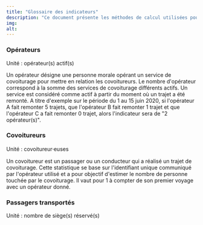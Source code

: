 ```yaml
---
title: "Glossaire des indicateurs"
description: "Ce document présente les méthodes de calcul utilisées pour les indicateurs de l'observatoire."
img:
alt:
---
```

### <a name="operateur"></a>Opérateurs
<div role="alert" class="fr-alert fr-alert--info">
    <p class="fr-alert__title">Unité : opérateur(s) actif(s)</p>
</div>
Un opérateur désigne une personne morale opérant un service de covoiturage pour mettre en relation les covoitureurs. Le nombre d'opérateur correspond à la somme des services de covoiturage différents actifs. Un service est considéré comme actif à partir du moment où un trajet a été remonté. A titre d'exemple sur le période du 1 au 15 juin 2020, si l'opérateur A fait remonter 5 trajets, que l'opérateur B fait remonter 1 trajet et que l'opérateur C a fait remonter 0 trajet, alors l'indicateur sera de "2 opérateur(s)".

### <a name="covoitureur"></a>Covoitureurs
<div role="alert" class="fr-alert fr-alert--info">
    <p class="fr-alert__title">Unité : covoitureur⸱euses</p>
</div>
Un covoitureur est un passager ou un conducteur qui a réalisé un trajet de covoiturage. Cette statistique se base sur l'identifiant unique communiqué par l'opérateur utilisé et a pour objectif d'estimer le nombre de personne touchée par le covoiturage. Il vaut pour 1 à compter de son premier voyage avec un opérateur donné.

### <a name="passager"></a>Passagers transportés
<div role="alert" class="fr-alert fr-alert--info">
    <p class="fr-alert__title">Unité : nombre de siège(s) réservé(s)</p>
</div>